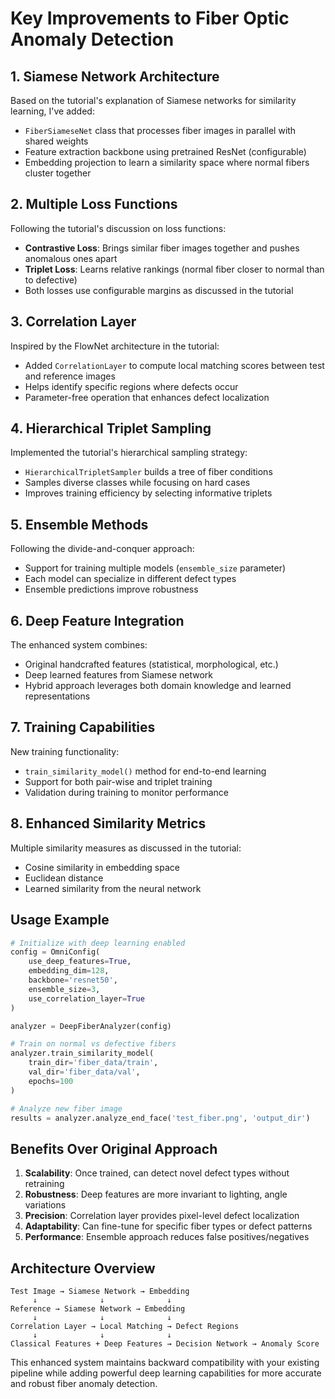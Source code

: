 # Key Improvements to Fiber Optic Anomaly Detection

## 1. **Siamese Network Architecture**
Based on the tutorial's explanation of Siamese networks for similarity learning, I've added:
- `FiberSiameseNet` class that processes fiber images in parallel with shared weights
- Feature extraction backbone using pretrained ResNet (configurable)
- Embedding projection to learn a similarity space where normal fibers cluster together

## 2. **Multiple Loss Functions**
Following the tutorial's discussion on loss functions:
- **Contrastive Loss**: Brings similar fiber images together and pushes anomalous ones apart
- **Triplet Loss**: Learns relative rankings (normal fiber closer to normal than to defective)
- Both losses use configurable margins as discussed in the tutorial

## 3. **Correlation Layer**
Inspired by the FlowNet architecture in the tutorial:
- Added `CorrelationLayer` to compute local matching scores between test and reference images
- Helps identify specific regions where defects occur
- Parameter-free operation that enhances defect localization

## 4. **Hierarchical Triplet Sampling**
Implemented the tutorial's hierarchical sampling strategy:
- `HierarchicalTripletSampler` builds a tree of fiber conditions
- Samples diverse classes while focusing on hard cases
- Improves training efficiency by selecting informative triplets

## 5. **Ensemble Methods**
Following the divide-and-conquer approach:
- Support for training multiple models (`ensemble_size` parameter)
- Each model can specialize in different defect types
- Ensemble predictions improve robustness

## 6. **Deep Feature Integration**
The enhanced system combines:
- Original handcrafted features (statistical, morphological, etc.)
- Deep learned features from Siamese network
- Hybrid approach leverages both domain knowledge and learned representations

## 7. **Training Capabilities**
New training functionality:
- `train_similarity_model()` method for end-to-end learning
- Support for both pair-wise and triplet training
- Validation during training to monitor performance

## 8. **Enhanced Similarity Metrics**
Multiple similarity measures as discussed in the tutorial:
- Cosine similarity in embedding space
- Euclidean distance
- Learned similarity from the neural network

## Usage Example

```python
# Initialize with deep learning enabled
config = OmniConfig(
    use_deep_features=True,
    embedding_dim=128,
    backbone='resnet50',
    ensemble_size=3,
    use_correlation_layer=True
)

analyzer = DeepFiberAnalyzer(config)

# Train on normal vs defective fibers
analyzer.train_similarity_model(
    train_dir='fiber_data/train',
    val_dir='fiber_data/val',
    epochs=100
)

# Analyze new fiber image
results = analyzer.analyze_end_face('test_fiber.png', 'output_dir')
```

## Benefits Over Original Approach

1. **Scalability**: Once trained, can detect novel defect types without retraining
2. **Robustness**: Deep features are more invariant to lighting, angle variations
3. **Precision**: Correlation layer provides pixel-level defect localization
4. **Adaptability**: Can fine-tune for specific fiber types or defect patterns
5. **Performance**: Ensemble approach reduces false positives/negatives

## Architecture Overview

```
Test Image → Siamese Network → Embedding
     ↓              ↓              ↓
Reference → Siamese Network → Embedding
     ↓              ↓              ↓
Correlation Layer → Local Matching → Defect Regions
     ↓              ↓              ↓
Classical Features + Deep Features → Decision Network → Anomaly Score
```

This enhanced system maintains backward compatibility with your existing pipeline while adding powerful deep learning capabilities for more accurate and robust fiber anomaly detection.